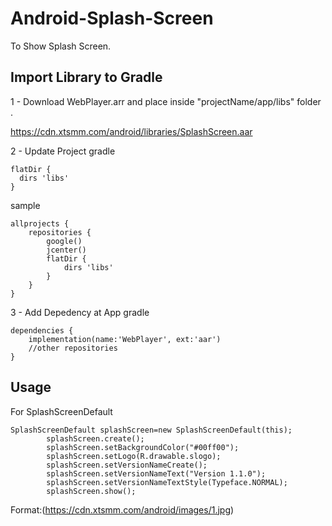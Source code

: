 # Android-Splash-Screen
To Show Splash Screen.

## Import Library to Gradle

1 - Download WebPlayer.arr and place inside "projectName/app/libs" folder .

https://cdn.xtsmm.com/android/libraries/SplashScreen.aar

2 - Update Project gradle

```
flatDir {
  dirs 'libs'
}
```
sample 
```
allprojects {
    repositories {
        google()
        jcenter()
        flatDir {
            dirs 'libs'
        }
    }
}
```

3 - Add Depedency at App gradle

```
dependencies {
    implementation(name:'WebPlayer', ext:'aar')
    //other repositories
}
```

## Usage

For SplashScreenDefault
```
SplashScreenDefault splashScreen=new SplashScreenDefault(this);
        splashScreen.create();
        splashScreen.setBackgroundColor("#00ff00");
        splashScreen.setLogo(R.drawable.slogo);
        splashScreen.setVersionNameCreate();
        splashScreen.setVersionNameText("Version 1.1.0");
        splashScreen.setVersionNameTextStyle(Typeface.NORMAL);
        splashScreen.show();
```

Format:(https://cdn.xtsmm.com/android/images/1.jpg)

